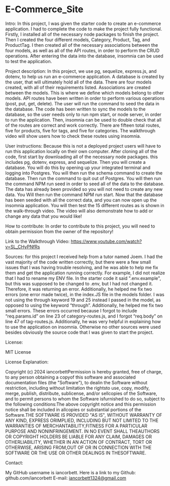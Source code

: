 # E-Commerce_Site


Intro: In this project, I was given the starter code to create an e-commerce application. I had to complete the code to make the project fully functional. Firstly, I installed all of the necessary node packages to finish the project. Then I created the four different models, Category, Product, Tag, and ProductTag. I then created all of the necessary associations between the four models, as well as all of the API routes, in order to perform the CRUD operations. After entering the data into the database, insomnia can be used to test the application.

Project description: In this project, we use pg, sequelize, express.js, and dotenv, to help us run an e-commerce application. A database is created by the user, that will ultimately hold all of the data. There are four models created, with all of their requirements listed. Associations are created between the models. This is where we define which models belong to other models. API routes have been written in order to perform various operations (post, put, get, delete). The user will run the command to seed the data in the database. The code has been written to sync the models to the database, so the user needs only to run npm start, or node server, in order to run the application. Then, insomnia can be used to double check that all of the routes are correct and work correctly. There are fifteen total routes, five for products, five for tags, and five for categories. The walkthrough video will show users how to check these routes using insomnia.

User instructions: Because this is not a deployed project users will have to run this application locally on their own computer. After cloning all of the code, first start by downloading all of the necessary node packages. this includes pg, dotenv, express, and sequelize. Then you will create a database. You will do this by opening up your integrated terminal and logging into Postgres. You will then run the schema command to create the database. Then run the command to quit out of Postgres. You will then run the command NPM run seed in order to seed all of the data to the database. The data has already been provided so you will not need to create any new data. You Will then run the command NPM run start. Now that the database has been seeded with all the correct data, and you can now open up the insomnia application. You will then test the 15 different routes as is shown in the walk-through video. The video will also demonstrate how to add or change any data that you would like!

How to contribute: In order to contribute to this project, you will need to obtain permission from the owner of the repository!

Link to the Walkthrough Video: https://www.youtube.com/watch?v=SL_CHyPNfRs

Sources: for this project I received help from a tutor named Joem. I had the vast majority of the code written correctly, but there were a few small issues that I was having trouble resolving, and he was able to help me fix them and get the application running correctly. For example, I did not realize that I had to rename my ENV file. In the starter code it said ".env.example", but this was supposed to be changed to .env, but I had not changed it. Therefore, it was returning an error. Additionally, he helped me fix two errors (one error made twice), in the index.JS file in the models folder. I was not using the through keyword 19 and 25 instead I passed in the model, as opposed to using the keyword “through”. Additionally, he helped me fix two small errors. These errors occurred because I forgot to include “req.params.id” on line 23 of category-routes.js, and I forgot “req.body” on line 47 of tag-routes.js. Additionally, he was very helpful in explaining how to use the application on insomnia. Otherwise no other sources were used besides obviously the source code that I was given to start the project.

License:

MIT License

License Explanation:

Copyright (c) 2024 iancorbettPermission is hereby granted, free of charge, to any person obtaining a copyof this software and associated documentation files (the "Software"), to dealin the Software without restriction, including without limitation the rightsto use, copy, modify, merge, publish, distribute, sublicense, and/or sellcopies of the Software, and to permit persons to whom the Software isfurnished to do so, subject to the following conditions:The above copyright notice and this permission notice shall be included in allcopies or substantial portions of the Software.THE SOFTWARE IS PROVIDED "AS IS", WITHOUT WARRANTY OF ANY KIND, EXPRESS ORIMPLIED, INCLUDING BUT NOT LIMITED TO THE WARRANTIES OF MERCHANTABILITY,FITNESS FOR A PARTICULAR PURPOSE AND NONINFRINGEMENT. IN NO EVENT SHALL THEAUTHORS OR COPYRIGHT HOLDERS BE LIABLE FOR ANY CLAIM, DAMAGES OR OTHERLIABILITY, WHETHER IN AN ACTION OF CONTRACT, TORT OR OTHERWISE, ARISING FROM,OUT OF OR IN CONNECTION WITH THE SOFTWARE OR THE USE OR OTHER DEALINGS IN THESOFTWARE.

Contact:

My GitHub username is iancorbett. Here is a link to my Github: github.com/iancorbett E-mail: iancorbett1324@gmail.com
